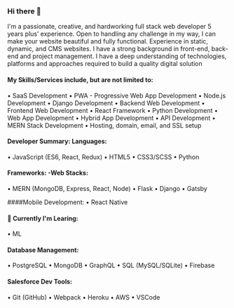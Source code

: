 ### Hi there 👋

I'm a passionate, creative, and hardworking full stack web developer 5 years plus’ experience. Open to handling any challenge in my way, I can make your website beautiful and fully functional. Experience in static, dynamic, and CMS websites. I have a strong background in front-end, back-end and project management. I have a deep understanding of technologies, platforms and approaches required to build a quality digital solution

#### My Skills/Services include, but are not limited to:
  • SaaS Development
  • PWA - Progressive Web App Development
  • Node.js Development
  • Django Development
  • Backend Web Development
  • Frontend Web Development
  • React Framework
  • Python Development
  • Web App Development
  • Hybrid App Development
  • API Development
  • MERN Stack Development
  • Hosting, domain, email, and SSL setup

#### Developer Summary: Languages:
  • JavaScript (ES6, React, Redux)
  • HTML5
  • CSS3/SCSS
  • Python

#### Frameworks: -Web Stacks:
  • MERN (MongoDB, Express, React, Node)
  • Flask
  • Django
  • Gatsby

####Mobile Development:
  • React Native
#### 🌱 Currently I'm Learing:
  • ML 
#### Database Management:
  • PostgreSQL
  • MongoDB
  • GraphQL
  • SQL (MySQL/SQLite)
  • Firebase

#### Salesforce Dev Tools:
  • Git (GitHub)
  • Webpack
  • Heroku
  • AWS
  • VSCode
<!--
**ridarafisyed/ridarafisyed** is a ✨ _special_ ✨ repository because its `README.md` (this file) appears on your GitHub profile.

Here are some ideas to get you started:

- 🔭 I’m currently working on ...
- 🌱 I’m currently learning ...
- 👯 I’m looking to collaborate on ...
- 🤔 I’m looking for help with ...
- 💬 Ask me about ...
- 📫 How to reach me: ...
- 😄 Pronouns: ...
- ⚡ Fun fact: ...
-->
